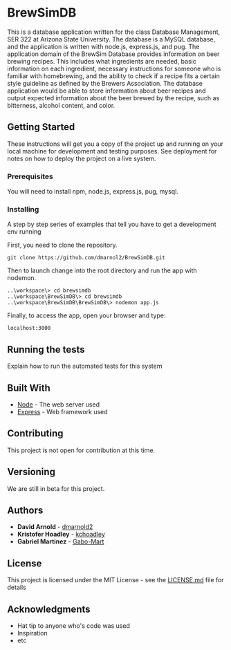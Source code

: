 # BrewSimDB


This is a database application written for the class Database Management, SER 322 at Arizona State University. The database is a MySQL database, and the application is written with node.js, express.js, and pug.
The application domain of the BrewSim Database provides information on beer brewing recipes. This includes what ingredients are needed, basic information on each ingredient, necessary instructions for someone who is familiar with homebrewing, and the ability to check if a recipe fits a certain style guideline as defined by the Brewers Association. The database application would be able to store information about beer recipes and output expected information about the beer brewed by the recipe, such as bitterness, alcohol content, and color.


## Getting Started

These instructions will get you a copy of the project up and running on your local machine for development and testing purposes. See deployment for notes on how to deploy the project on a live system.

### Prerequisites

You will need to install npm, node.js, express.js, pug, mysql.

### Installing

A step by step series of examples that tell you have to get a development env running

First, you need to clone the repository.

```
git clone https://github.com/dmarnol2/BrewSimDB.git
```

Then to launch change into the root directory and run the app with nodemon.

```
..\workspace\> cd brewsimdb
..\workspace\BrewSimDB\> cd brewsimdb
..\workspace\BrewSimDB\BrewSimDB\> nodemon app.js
```

Finally, to access the app, open your browser and type:

```
localhost:3000
```
## Running the tests

Explain how to run the automated tests for this system


## Built With

* [Node](https://github.com/nodejs/node) - The web server used
* [Express](https://github.com/expressjs/express) - Web framework used

## Contributing

This project is not open for contribution at this time.

## Versioning

We are still in beta for this project.

## Authors

* **David Arnold**  - [dmarnold2](https://github.com/dmarnol2)
* **Kristofer Hoadley**  - [kchoadley](https://github.com/kchoadley)
* **Gabriel Martinez** - [Gabo-Mart](https://github.com/gabo-mart)

## License

This project is licensed under the MIT License - see the [LICENSE.md](LICENSE.md) file for details

## Acknowledgments

* Hat tip to anyone who's code was used
* Inspiration
* etc



